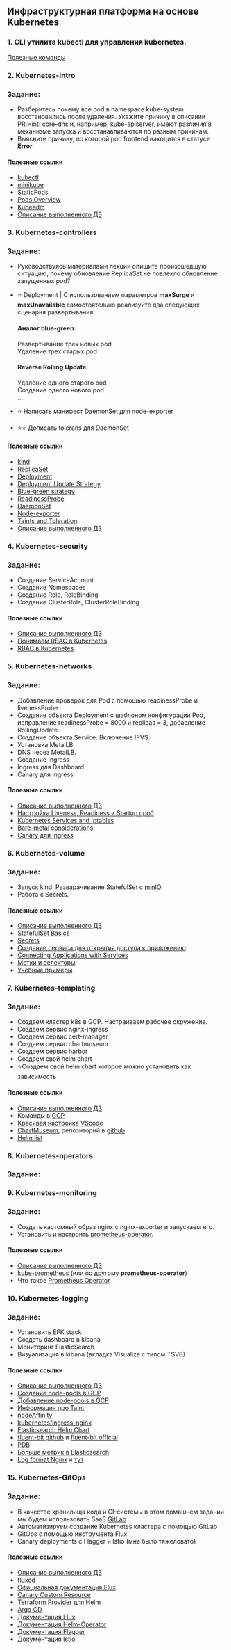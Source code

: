## Инфраструктурная платформа на основе Kubernetes
### 1. CLI утилита kubectl для управления kubernetes.
[Полезные команды](cli/README.md)

### 2. Kubernetes-intro
### Задание: 
- Разберитесь почему все pod в namespace kube-system восстановились после удаления. Укажите причину в описании PR.Hint: core-dns и, например, kube-apiserver, имеют различия в механизме запуска и восстанавливаются по разным причинам. 
-   Выясните причину, по которой pod frontend находится в статусе **Error**

#### Полезные ссылки

- [kubectl](https://kubernetes.io/ru/docs/tasks/tools/install-kubectl/) 
- [minikube](https://kubernetes.io/ru/docs/tasks/tools/install-minikube/)
- [StaticPods](https://kubernetes.io/docs/tasks/configure-pod-container/static-pod/)
- [Pods Overview](https://kubernetes.io/docs/concepts/workloads/pods/pod-overview/)
- [Kubeadm](https://kubernetes.io/docs/setup/production-environment/tools/kubeadm/create-cluster-kubeadm/)
- [Описание выполненного ДЗ](kubernetes-intro/README.md)

### 3. Kubernetes-controllers
### Задание:
- Руководствуясь материалами лекции опишите произошедшую ситуацию, почему обновление ReplicaSet не повлекло обновление запущенных pod?
- ⭐ Deployment | С использованием параметров **maxSurge** и **maxUnavailable** самостоятельно реализуйте два следующих сценария развертывания:
   #### Аналог blue-green:
   Развертывание трех новых pod \
   Удаление трех старых pod

   #### Reverse Rolling Update:
   Удаление одного старого pod \
   Создание одного нового pod \
   ....

- ⭐ Написать манифест DaemonSet для node-exporter
- ⭐⭐ Дописать tolerans для DaemonSet

#### Полезные ссылки 
- [kind](https://kind.sigs.k8s.io/)
- [ReplicaSet](https://kubernetes.io/docs/concepts/workloads/controllers/replicaset/)
- [Deployment](https://kubernetes.io/docs/concepts/workloads/controllers/deployment/)
- [Deployment Update Strategy](https://kubernetes.io/docs/concepts/workloads/controllers/deployment/#strategy)
- [Blue-green strategy](https://www.redhat.com/en/topics/devops/what-is-blue-green-deployment)
- [ReadinessProbe](https://kubernetes.io/docs/tasks/configure-pod-container/configure-liveness-readiness-startup-probes/#define-readiness-probes)
- [DaemonSet](https://kubernetes.io/docs/concepts/workloads/controllers/daemonset/)
- [Node-exporter](https://github.com/prometheus/node_exporter)
- [Taints and Toleration](https://kubernetes.io/docs/concepts/scheduling-eviction/taint-and-toleration/#concepts)
- [Описание выполненного ДЗ](kubernetes-controllers/README.md)

### 4. Kubernetes-security
### Задание:
- Создание ServiceAccount
- Создание Namespaces
- Создание Role, RoleBinding
- Создание ClusterRole, ClusterRoleBinding
#### Полезные ссылки 
- [Описание выполненного ДЗ](kubernetes-security/README.md)
- [Понимаем RBAC в Kubernetes](https://habr.com/ru/company/flant/blog/422801/)
- [RBAC в Kubernetes](https://rtfm.co.ua/kubernetes-znakomstvo-chast-5-rbac-avtorizaciya-i-primery-role-i-rolebinding/#Kubernetes_RBAC_%E2%80%94_%D0%BF%D1%80%D0%B8%D0%BC%D0%B5%D1%80)

### 5. Kubernetes-networks
### Задание: 
- Добавление проверок для Pod с помощью readinessProbe и livenessProbe
- Создание объекта Deployment с шаблоном конфигурации Pod, исправление readinessProbe = 8000 и replicas = 3, добавление RollingUpdate.
- Создание объекта Service. Включение IPVS. 
- Установка MetalLB. 
- DNS через MetalLB. 
- Создание Ingress
- Ingress для Dashboard
- Canary для Ingress

#### Полезные ссылки 
- [Описание выполненного ДЗ](kubernetes-networks/README.md)
- [Настройка Liveness, Readiness и Startup проб](https://kubernetes.io/ru/docs/tasks/configure-pod-container/configure-liveness-readiness-startup-probes/)
- [Kubernetes Services and Iptables](https://msazure.club/kubernetes-services-and-iptables/)
- [Bare-metal considerations](https://kubernetes.github.io/ingress-nginx/deploy/baremetal/)
- [Canary для Ingress](https://github.com/kubernetes/ingress-nginx/blob/master/docs/user-guide/nginx-configuration/annotations.md#canary)

### 6. Kubernetes-volume
### Задание: 
- Запуск kind. Разварачивание StatefulSet c [minIO](https://min.io/).
- Работа с Secrets. 

#### Полезные ссылки
- [Описание выполненного ДЗ](kubernetes-volumes/README.md)
- [StatefulSet Basics](https://kubernetes.io/docs/tutorials/stateful-application/basic-stateful-set/)
- [Secrets](https://kubernetes.io/docs/concepts/configuration/secret/)
- [Создание сервиса для открытия доступа к приложению](https://kubernetes.io/ru/docs/tutorials/kubernetes-basics/expose/expose-intro/)
- [Connecting Applications with Services](https://kubernetes.io/docs/concepts/services-networking/connect-applications-service/)
- [Метки и селекторы](https://kubernetes.io/ru/docs/concepts/overview/working-with-objects/labels/)
- [Учебные примеры](https://github.com/shamshev/otus/tree/master/k8s-2020-07/volumes)

### 7. Kubernetes-templating
### Задание: 
- Создаем кластер k8s в GCP. Настраиваем рабочее окружение. 
- Создаем сервис nginx-ingress
- Создаем сервис cert-manager
- Создаем сервис chartmuseum
- Создаем сервис harbor
- Создаем свой helm chart
- ⭐Создаем свой helm chart которое можно установить как зависимость

#### Полезные ссылки
- [Описание выполненного ДЗ](kubernetes-templating/README.md)
- Команды в [GCP](https://cloud.google.com/sdk/gcloud/reference/container/clusters/create)
- [Красивая настройка VScode](https://raw.githubusercontent.com/Jasstkn/.dotfiles/master/.zshrc)
- [ChartMuseum](https://github.com/helm/chartmuseum), репозиторий в [github](https://github.com/helm/charts/tree/master/stable/chartmuseum)
- [Helm list](https://helm.sh/docs/helm/helm_list/)

### 8. Kubernetes-operators
### Задание:


### 9. Kubernetes-monitoring
### Задание:
- Cоздать кастомный образ nginx с nginx-exporter и запускаем его.
- Установить и настроить [prometheus-operator](https://github.com/prometheus-operator/prometheus-operator#:~:text=Overview,monitoring%20stack%20for%20Kubernetes%20clusters.).

#### Полезные ссылки
- [Описание выполненного ДЗ](kubernetes-monitoring/README.md)
- [kube-prometheus](https://hub.helm.sh/charts/choerodon/kube-prometheus) (или по другому **prometheus-operator**)
- Что такое [Prometheus Operator](https://github.com/prometheus-operator/prometheus-operator/blob/master/Documentation/user-guides/getting-started.md)

### 10. Kubernetes-logging
### Задание:
- Установить EFK stack
- Создать dashboard в kibana
- Мониторинг ElasticSearch
- Визуализация в kibana (вкладка Visualize с типом TSVB)  

#### Полезные ссылки
- [Описание выполненного ДЗ](kubernetes-logging/README.md)
- [Создание node-pools в GCP](https://cloud.google.com/sdk/gcloud/reference/container/node-pools/create)
- [Добавление node-pools в GCP](https://cloud.google.com/kubernetes-engine/docs/how-to/node-pools#gcloud_2)
- [Информация про Taint](https://kubernetes.io/docs/reference/generated/kubectl/kubectl-commands#taint)
- [nodeAffinity](https://kubernetes.io/docs/concepts/scheduling-eviction/assign-pod-node/)
- [kubernetes/ingress-nginx](https://github.com/kubernetes/ingress-nginx/tree/master/charts/ingress-nginx)
- [Elasticsearch Helm Chart](https://github.com/elastic/helm-charts/tree/master/elasticsearch)
- [fluent-bit github](https://github.com/helm/charts/blob/master/stable/fluent-bit/values.yaml) и [fluent-bit official](https://fluentbit.io/documentation/0.13/output/elasticsearch.html)
- [PDB](https://kubernetes.io/docs/tasks/run-application/configure-pdb/)
- [Больше метрик в Elasticsearch](https://habr.com/ru/company/yamoney/blog/358550/)
- [Log format Nginx](https://kubernetes.github.io/ingress-nginx/user-guide/nginx-configuration/log-format/) и [тут](https://kubernetes.github.io/ingress-nginx/user-guide/nginx-configuration/configmap/#log-format-escape-json)

### 15. Kubernetes-GitOps
### Задание:
- В качестве хранилища кода и CI-системы в этом домашнем задании мы будем использовать SaaS [GitLab](https://gitlab.com/LinarNadyrov/microservices-demo)
- Автоматизируем создание Kubernetes кластера с помощью GitLab
- GitOps с помощью инструмента Flux
- Canary deployments с Flagger и Istio (мне было тяжеловато)

#### Полезные ссылки
- [Описание выполненного ДЗ](kubernetes-gitops/README.md)
- [fluxcd](https://github.com/fluxcd/helm-operator-get-started)
- [Официальная документация Flux](https://docs.fluxcd.io/en/1.21.0/)
- [Canary Custom Resource](https://docs.flagger.app/usage/how-it-works#canary-custom-resource)
- [Terraform Provider для Helm](https://github.com/hashicorp/terraform-provider-helm)
- [Argo CD](https://argoproj.github.io/)
- [Документация Flux](https://docs.fluxcd.io/en/stable/)
- [Документация Helm-Operator](https://docs.fluxcd.io/projects/helm-operator/en/latest/index.html)
- [Документация Flagger](https://docs.flagger.app/tutorials/istio-progressive-delivery)
- [Документация Istio](https://istio.io/latest/docs/)